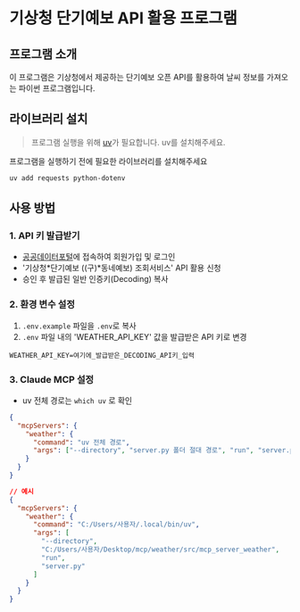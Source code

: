 # 기상청 단기예보 API 활용 프로그램

## 프로그램 소개

이 프로그램은 기상청에서 제공하는 단기예보 오픈 API를 활용하여 날씨 정보를 가져오는 파이썬 프로그램입니다.

## 라이브러리 설치

> 프로그램 실행을 위해 [uv](https://github.com/astral-sh/uv#installation)가 필요합니다. uv를 설치해주세요.

프로그램을 실행하기 전에 필요한 라이브러리를 설치해주세요

```bash
uv add requests python-dotenv
```

## 사용 방법

### 1. API 키 발급받기

- [공공데이터포털](https://www.data.go.kr/)에 접속하여 회원가입 및 로그인
- '기상청*단기예보 ((구)*동네예보) 조회서비스' API 활용 신청
- 승인 후 발급된 일반 인증키(Decoding) 복사

### 2. 환경 변수 설정

1. `.env.example` 파일을 `.env`로 복사
2. `.env` 파일 내의 'WEATHER_API_KEY' 값을 발급받은 API 키로 변경

```
WEATHER_API_KEY=여기에_발급받은_DECODING_API키_입력
```

### 3. Claude MCP 설정

- uv 전체 경로는 `which uv` 로 확인

```json
{
  "mcpServers": {
    "weather": {
      "command": "uv 전체 경로",
      "args": ["--directory", "server.py 폴더 절대 경로", "run", "server.py"]
    }
  }
}
```

```json
// 예시
{
  "mcpServers": {
    "weather": {
      "command": "C:/Users/사용자/.local/bin/uv",
      "args": [
        "--directory",
        "C:/Users/사용자/Desktop/mcp/weather/src/mcp_server_weather",
        "run",
        "server.py"
      ]
    }
  }
}
```
